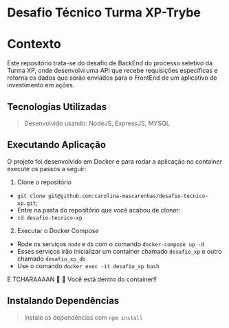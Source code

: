 # Desafio Técnico Turma XP-Trybe

# Contexto

Este repositório trata-se do desafio de BackEnd do processo seletivo da Turma XP, onde desenvolvi uma API que recebe requisições específicas e retorna os dados que serão enviados para o FrontEnd de um aplicativo de investimento em ações.

## Tecnologias Utilizadas

> Desenvolvido usando: NodeJS, ExpressJS, MYSQL

## Executando Aplicação

O projeto foi desenvolvido em Docker e para rodar a aplicação no container execute os passos a seguir:

1. Clone o repositório
- `git clone git@github.com:carolina-mascarenhas/desafio-tecnico-xp.git`;
- Entre na pasta do repositório que você acabou de clonar:
 - `cd desafio-tecnico-xp`
 
2. Executar o Docker Compose
- Rode os serviços `node` e `db` com o comando `docker-compose up -d`
- Esses serviços irão inicializar um container chamado `desafio_xp` e outro chamado `desafio_xp_db`
- Use o comando `docker exec -it desafio_xp bash`

E TCHARAAAAN :tada: :tada: Você está dentro do container!!

## Instalando Dependências

> Instale as dependências com `npm install`
